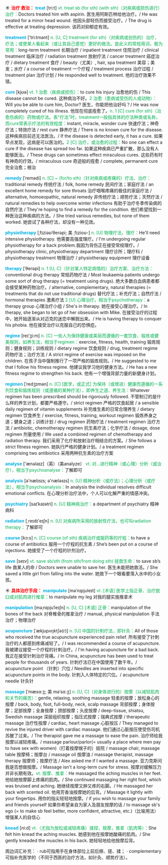 ☀ <font color="red">**治疗 救治：**</font>
<font color="sky blue">**treat**</font> [tri:t] 
<font color="#00b050">vt. treat sb (for sth) (with sth)（对疾病或损伤进行）治疗：</font>Doctors treated him with aspirin. 医生用阿斯匹林给他治疗。/ He was treated for a minor head wound. 他因头部轻伤而接受治疗。/ The drug is effective at treating depression. 该药对抑郁症有效。

<font color="sky blue">**treatment**</font> ['tri:tmənt] 
<font color="#00b050">n. [U, C] treatment (for sth)（对疾病或创伤的）治疗，疗法；或使某人看起来（或让其自己感觉）更好的做法。是此义的常规用词，极为常用：</font>long-term treatment 长期治疗 / inpatient treatment 住院治疗 / clinical treatment 临床治疗 / radiation treatment 放射疗法 / cancer treatment 癌症治疗 / dietary treatment 食疗 / beauty（尤美）, hair, spa treatment 美容；美发；水疗 / a course of treatment 一个疗程 / treatment process 治疗过程 / treatment plan 治疗计划 / He responded well to treatment. 他的治疗效果不错。

<font color="sky blue">**cure**</font> [kjʊə] 
<font color="#00b050">vt. 1 治愈（疾病或损伤）：</font>to cure his injury 治愈他的伤 / This disease cannot be cured. 这种病治不好。<font color="#00b050">2 治愈（患病或受伤的人或动物）：</font>Will you be able to cure him, Doctor? 医生，你能把他治好吗？/ He was now completely cured of his illness. 他现在彻底痊愈了。<font color="#00b050">n. 1 [C] cure (for sth)（治愈伤病的）药物或疗法。表“疗法”时，treatment一般指具体的疗法种类或名称，而cure常表示疗法的有效程度：</font>instant, miracle, wonder cure 快速疗法；神奇疗法；特效疗法 / rest cure 静养疗法 / There is no known cure for the disease. 这种疾病目前还无法医治。/ If the disease is detected early, it has a cure. 如果早点发现，这病是可以医治的。<font color="#00b050">2 [C] 治疗，或治愈的过程：</font>No one can effect a cure if the disease has spread too far. 如果这种疾病已严重扩散，那么没有人能够医治。/ These drugs can sometimes effect miraculous cures. 这些药有时有神奇的疗效。/ miraculous cure 奇迹般的痊愈 / complete, permanent cure 完全治愈；根治 
           
<font color="sky blue">**remedy**</font> [ˈremədi]
<font color="#00b050">n. [C] ~ (for/to sth)（针对疾病或疼痛的）疗法、治疗：</font>traditional remedy 传统疗法 / folk, home remedy 民间疗法；家庭疗法 / an excellent home remedy for sore throats 治疗咽喉疼痛的极佳的家庭疗法 / alternative, homoeopathic, natural remedy 非传统疗法；顺势疗法；天然疗法 / natural remedies to help overcome winter infections 有助于治疗冬季传染病的自然疗法 / They're hoping to find a remedy for the condition. 他们希望找到一种医治这种疾病的方法。/ She tried various remedies, but none of them worked. 她尝试了各种疗法，却没有一种见效。
                       
<font color="sky blue">**physiotherapy**</font> [ˌfɪziəʊˈθerəpi; 美 ˌfɪzioʊ-]
<font color="#00b050">n. [U] 物理疗法，理疗：</font>He'll need intensive physiotherapy. 他需要高强度理疗。/ I'm undergoing regular physiotherapy for a back problem.我因为背伤正在接受常规理疗。/ physiotherapy clinic, physiotherapy department 理疗诊所；理疗科 / physiotherapy treatment 物理治疗 / physiotherapy equipment 理疗设备
           
<font color="sky blue">**therapy**</font> [ˈθerəpi]
<font color="#00b050">n. 1 [U, C]（针对某人特定病情的）治疗方案、治疗方法：</font>conventional drug therapy 常规药物疗法 / Most leukaemia patients undergo some sort of drug therapy (= treatment using drugs). 绝大多数白血病患者都会接受某种药物治疗。/ alternative, complementary, natural therapies (= treatments that do not use traditional drugs) 替代疗法；补充疗法；自然疗法 / hormonal therapies 激素疗法 <font color="#00b050">2 [U] 心理治疗。相当于psychotherapy：</font>a therapy group 心理治疗小组 / She's in therapy. 她在接受心理治疗。/ In therapy, she began to let go of her obsession with Mike. 在接受治疗的过程中，她开始逐渐从对迈克的迷恋中解脱出来。/ He is having therapy to conquer his phobia. 他在接受治疗以克服自己的恐惧症。

<font color="sky blue">**regime**</font> [reɪˈʒi:m]
<font color="#00b050">n. [C] 一些人为保持健康或美丽而遵循的一套饮食、锻炼或健美规则，如养生法，相当于regimen：</font>exercise, fitness, health, training 锻炼规则；健身规则；训练规则 / dietary regime 饮食规则 / drug, treatment regime 药物疗法；治疗方法 / A strict regime of exercise was imposed on the children. 在孩子当中强制推行了一项严格的锻炼规则。/ He suggested to me that I follow his fitness regime. 他建议我学习他的健身方法。/ He has a new fitness regime to strengthen his back. 他有一个增强背部力量的新健身计划。
           
<font color="sky blue">**regimen**</font> [ˈredʒɪmən]
<font color="#00b050">n. [C] [医学，或正式] 为保持（或增进）健康而遵循的一系列饮食和锻炼规则（或遵循的某种疗法），即养生之道、养生法：</font>Whatever regimen has been prescribed should be rigorously followed. 不管制订的是什么样的养生计划，都要严格遵守。/ strict regimen 严格的饮食起居 / a sensible daily regimen of vitamin supplements 补充维生素的日常合理养生 / dietary regimen 饮食养生 / exercise, fitness, training, workout regimen 锻炼养身之道；健身之道；训练计划 / drug regimen 药物疗法 / treatment regimen 治疗方法 / antibiotic, chemotherapy regimen 抗生素疗法；化学疗法 / dosage, dose regimen 剂量使用 / We used a combined regimen of chemotherapy and radiation therapy. 我们采用了化疗和放射治疗相结合的方案。/ She follows a strict fitness regimen. 她执行严格的健身计划。/ a treatment regimen comprising two antibiotics 采用两种抗生素的治疗方案

<font color="sky blue">**analyse**</font> ['ænəlaɪz]（英）（美analyze）
<font color="#00b050">vt. 对…进行精神（或心理）分析（或治疗），相当于psychoanalyse：</font>了解即可

<font color="sky blue">**analysis**</font> [ə'nælɪsɪs; ə'næləsɪs] 
<font color="#00b050">n. [U] 精神分析（或疗法）；心理分析（或疗法），相当于psychoanalysis：</font>In analysis the individual resolves difficult emotional conflicts. 在心理分析治疗法中，个人可以化解严重的情感冲突。
           
<font color="sky blue">**psychiatry**</font> [saɪˈkaɪətri]
<font color="#00b050">n. [U] 精神病治疗：</font>a department of psychiatry 精神病科

<font color="sky blue">**radiation**</font> [͵reɪdɪ'eɪʃn] 
<font color="#00b050">n. [U] 对疾病所采用的放射性疗法，也可叫radiation therapy：</font>了解即可

<font color="sky blue">**course**</font> [kɔ:s] 
<font color="#00b050">n. [C] course (of sth) 疾病治疗或服药等的疗程：</font>to have a course of antibiotics 服用一个疗程的抗生素 / She’s been put on a course of injections. 她接受了一个疗程的针剂治疗。

<font color="sky blue">**save**</font> [seɪv] 
<font color="#00b050">vt. save sb/sth (from sth/from doing sth) 拯救生命：</font>to save sb’s life 救某人的命 / Doctors were unable to save her. 医生未能把她救活。/ She saved a little girl from falling into the water. 她救下一个眼看要落入水中的小女孩。

☀ <font color="red">**具体治疗手段：**</font>
<font color="sky blue">**manipulate**</font> [məˈnɪpjuleɪt]
<font color="#00b050">vt. [术语] 医学上指正骨、治疗脱臼或对肌肉进行推拿：</font>to manipulate my leg 对我的腿实施推拿术
           
<font color="sky blue">**manipulation**</font> [məˌnɪpjuˈleɪʃn]
<font color="#00b050">n. [U, C] [术语] 正骨：</font>manipulation of the bones of the back 对脊椎骨的推拿治疗 / manual, physical manipulation 手法治疗；物理治疗
            
<font color="sky blue">**acupuncture**</font> [ˈækjupʌŋktʃə(r)]
<font color="#00b050">n. [U] 中国的针刺疗法，即针灸：</font>All of those who received the true acupuncture experienced pain relief. 所有接受了针刺治疗的人都感到疼痛减轻了。/ I was recommended a course of acupuncture. 我被建议接受一个疗程的针刺治疗。/ I'm having acupuncture for a bad back. 我正在接受针刺治疗背痛。/ In China, acupuncture has been used to treat people for thousands of years. 针刺疗法已在中国使用了数千年。/ acupuncture point （针刺）穴位 / Needles are inserted into specific acupuncture points in the body. 针刺入人体特定的穴位。/ acupuncture needle 针灸针
          
<font color="sky blue">**massage**</font> [ˈmæsɑ:ʒ; 美 məˈsɑ:ʒ]
<font color="#00b050">n. [U, C]（对身体进行的）按摩（以减轻肌肉和关节的痛苦）：</font>gentle, relaxing, soothing massage 轻柔的按摩；放松身心的按摩 / back, body, foot, full-body, neck, scalp massage 背部按摩；身体按摩；足部按摩；全身按摩；颈部按摩；头皮按摩 / deep-tissue, shiatsu, Swedish massage 深层组织按摩；指压式按摩；瑞典式按摩 / therapeutic massage 治疗性按摩 / cardiac, heart massage 心脏按压 / They managed to revive the injured driver with cardiac massage. 他们通过心脏按压使受伤司机苏醒了过来。/ The therapist gave me a massage to ease the pain. 治疗师给我按摩以减轻疼痛。/ massage parlour/parlor(= usually a place where men pay to have sex with women)（打着按摩幌子的）妓院 / massage chair, massage table 按摩椅；按摩台 / massage oil 按摩油 / massage therapist, massage therapy 按摩师；按摩疗法 / Alex asked me if I wanted a massage. 亚力克斯问我是否想做按摩。/ Massage isn't a long-term cure for stress. 按摩对缓解压力并非长期有效。<font color="#00b050">vt. 按摩、推拿：</font>He massaged the aching muscles in her feet. 他给她按摩脚上疼痛的肌肉。/ She continued massaging her right foot, which was bruised and aching. 她继续按摩又肿又疼的右脚。/ He massaged her back with scented oil. 他用芳香油按摩她的后背。/ Massage it lightly with your fingertips. 用你的指尖轻轻地按摩。/ if you wish to massage your family and friends yourself 如果你希望亲自为家人及朋友按摩的话 / to massage sb's ego (= to make sb feel better, more confident, attractive, etc.)（比喻用法）增强某人的自信心
           
<font color="sky blue">**knead**</font> [ni:d]
<font color="#00b050">vt.（尤指为放松或减轻疼痛）揉捏，按摩，推拿（肌肉等）：</font>She felt him knead the aching muscles. 她感到他在按摩她酸痛的肌肉。/ She gently kneaded the muscles in his back. 她轻轻地给他按摩后背。

周边词汇补充：
· rub可指用手在身体部位上前后擦、搓、揉；
· complementary可指补充医学的（不同于西医的治疗方法，如针灸、顺势疗法）。


